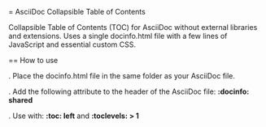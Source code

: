 = AsciiDoc Collapsible Table of Contents

Collapsible Table of Contents (TOC) for AsciiDoc without external libraries and extensions. Uses a single docinfo.html file with a few lines of JavaScript and essential custom CSS.

== How to use

. Place the docinfo.html file in the same folder as your AsciiDoc file.

. Add the following attribute to the header of the AsciiDoc file: __:docinfo: shared__

. Use with: __:toc: left__ and __:toclevels: > 1__

